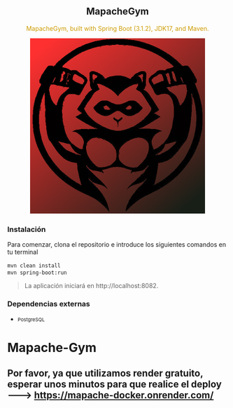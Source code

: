 <div align="center">
<h2>MapacheGym</h2>

<p style="color:rgb(205, 155, 0);">MapacheGym, built with Spring Boot (3.1.2), JDK17, and Maven.

<img src="project_1.png" alt="Logo" style="width:400px;height:400px;"></img>
</div>

### Instalación

Para comenzar, clona el repositorio e introduce los siguientes comandos en tu terminal

 ```
 mvn clean install 
 mvn spring-boot:run
```

> La aplicación iniciará en http://localhost:8082.

### Dependencias externas

* <p style="font-size:11px;">PostgreSQL

# Mapache-Gym
## Por favor, ya que utilizamos render gratuito, esperar unos minutos para que realice el deploy ---> https://mapache-docker.onrender.com/
